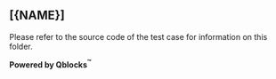 ## [{NAME}]

Please refer to the source code of the test case for information on this folder.

**Powered by Qblocks<sup>&trade;</sup>**


